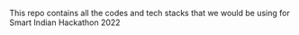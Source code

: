 This repo contains all the codes and tech stacks that we would be using for Smart Indian Hackathon 2022
